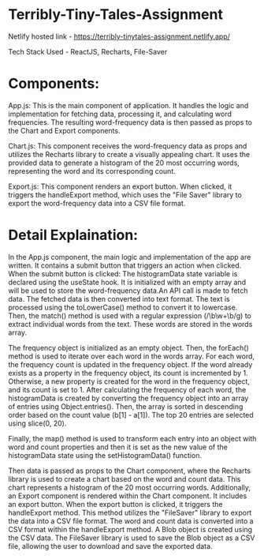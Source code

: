 # Terribly-Tiny-Tales-Assignment

Netlify hosted link - https://terribly-tinytales-assignment.netlify.app/

Tech Stack Used - ReactJS, Recharts, File-Saver

# Components:

App.js: This is the main component of application. It handles the logic and implementation for fetching data, processing it, and calculating word frequencies. The resulting word-frequency data is then passed as props to the Chart and Export components.

Chart.js: This component receives the word-frequency data as props and utilizes the Recharts library to create a visually appealing chart. It uses the provided data to generate a histogram of the 20 most occurring words, representing the word and its corresponding count.

Export.js: This component renders an export button. When clicked, it triggers the handleExport method, which uses the "File Saver" library to export the word-frequency data into a CSV file format.


# Detail Explaination: 


In the App.js component, the main logic and implementation of the app are written. It contains a submit button that triggers an action when clicked.
When the submit button is clicked:
The histogramData state variable is declared using the useState hook. It is initialized with an empty array and will be used to store the word-frequency data.An API call is made to fetch data. The fetched data is then converted into text format.
The text is processed using the toLowerCase() method to convert it to lowercase. Then, the match() method is used with a regular expression (/\b\w+\b/g) to extract individual words from the text. These words are stored in the words array.

The frequency object is initialized as an empty object. Then, the forEach() method is used to iterate over each word in the words array.
For each word, the frequency count is updated in the frequency object. If the word already exists as a property in the frequency object, its count is incremented by 1. Otherwise, a new property is created for the word in the frequency object, and its count is set to 1.
After calculating the frequency of each word, the histogramData is created by converting the frequency object into an array of entries using Object.entries().
Then, the array is sorted in descending order based on the count value (b[1] - a[1]). The top 20 entries are selected using slice(0, 20). 

Finally, the map() method is used to transform each entry into an object with word and count properties and then it is set as the new value of the histogramData state using the setHistogramData() function.

Then data is passed as props to the Chart component, where the Recharts library is used to create a chart based on the word and count data. This chart represents a histogram of the 20 most occurring words.
Additionally, an Export component is rendered within the Chart component. It includes an export button.
When the export button is clicked, it triggers the handleExport method. This method utilizes the "FileSaver" library to export the data into a CSV file format.
The word and count data is converted into a CSV format within the handleExport method.
A Blob object is created using the CSV data.
The FileSaver library is used to save the Blob object as a CSV file, allowing the user to download and save the exported data.



